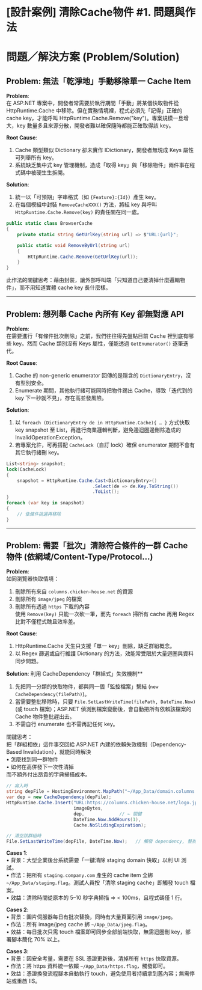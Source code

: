# [設計案例] 清除Cache物件 #1. 問題與作法  

# 問題／解決方案 (Problem/Solution)

## Problem: 無法「乾淨地」手動移除單一 Cache Item

**Problem**:  
在 ASP.NET 專案中，開發者常需要於執行期間「手動」將某個快取物件從 HttpRuntime.Cache 中移除。但在實務情境裡，程式必須先「記得」正確的 cache key，才能呼叫 HttpRuntime.Cache.Remove("key")。專案規模一旦增大，key 數量多且來源分散，開發者難以確保隨時都能正確取得該 key。

**Root Cause**:  
1. Cache 類型類似 Dictionary 卻未實作 IDictionary，開發者無現成 Keys 屬性可列舉所有 key。  
2. 系統缺乏集中式 key 管理機制，造成「取得 key」與「移除物件」兩件事在程式碼中被硬生生拆開。  

**Solution**:  
1. 統一以「可預期」字串格式（如 `{Feature}:{Id}`）產生 key。  
2. 在每個模組中封裝 `RemoveCacheXXX()` 方法，將組 key 與呼叫 `HttpRuntime.Cache.Remove(key)` 的責任關在同一處。  

```csharp
public static class BrowserCache
{
    private static string GetUrlKey(string url) => $"URL:{url}";

    public static void RemoveByUrl(string url)
    {
        HttpRuntime.Cache.Remove(GetUrlKey(url));
    }
}
```
此作法的關鍵思考：藉由封裝，讓外部呼叫端「只知道自己要清掉什麼邏輯物件」，而不用知道實體 cache key 長什麼樣。

---

## Problem: 想列舉 Cache 內所有 Key 卻無對應 API

**Problem**:  
在需要進行「有條件批次刪除」之前，我們往往得先盤點目前 Cache 裡到底有哪些 key。然而 Cache 類別沒有 Keys 屬性，僅能透過 `GetEnumerator()` 逐筆迭代。

**Root Cause**:  
1. Cache 的 non-generic enumerator 回傳的是隱含的 `DictionaryEntry`，沒有型別安全。  
2. Enumerate 期間，其他執行緒可能同時把物件踢出 Cache，導致「迭代到的 key 下一秒就不見」，存在高並發風險。  

**Solution**:  
1. 以 `foreach (DictionaryEntry de in HttpRuntime.Cache){ … }` 方式快取 key snapshot 至 List，再進行商業邏輯判斷，避免邊迴圈邊刪除造成的 InvalidOperationException。  
2. 若專案允許，可再搭配 `CacheLock`（自訂 lock）確保 enumerator 期間不會有其它執行緒刪 key。  

```csharp
List<string> snapshot;
lock(CacheLock)
{
    snapshot = HttpRuntime.Cache.Cast<DictionaryEntry>()
                                .Select(de => de.Key.ToString())
                                .ToList();
}
foreach (var key in snapshot)
{
    // 依條件挑選再移除
}
```

---

## Problem: 需要「批次」清除符合條件的一群 Cache 物件 (依網域/Content-Type/Protocol…)

**Problem**:  
如同瀏覽器快取情境：  
1. 刪除所有來自 `columns.chicken-house.net` 的資源  
2. 刪除所有 `image/jpeg` 的檔案  
3. 刪除所有透過 `https` 下載的內容  
使用 `Remove(key)` 只能一次砍一筆，而先 `foreach` 掃所有 cache 再用 Regex 比對不僅程式醜且效率差。

**Root Cause**:  
1. HttpRuntime.Cache 天生只支援「單一 key」刪除，缺乏群組概念。  
2. 以 Regex 篩選或自行維護 Dictionary 的方法，效能常受限於大量迴圈與資料同步問題。  

**Solution**: 利用 CacheDependency「群組式」失效機制**  
1. 先把同一分類的快取物件，都與同一個「監控檔案」繫結 (`new CacheDependency(filePath)`)。  
2. 當需要整批移除時，只要 `File.SetLastWriteTime(filePath, DateTime.Now)` (或 touch 檔案)；ASP.NET 偵測到檔案變動後，會自動把所有依賴該檔案的 Cache 物件整批趕出去。  
3. 不需自行 enumerate 也不需再記任何 key。  

關鍵思考：  
把「群組相依」這件事交回給 ASP.NET 內建的依賴失效機制（Dependency-Based Invalidation），就能同時解決  
• 怎麼找到同一群物件  
• 如何在高併發下一次性清掉  
而不額外付出昂貴的字典掃描成本。

```csharp
// 寫入時
string depFile = HostingEnvironment.MapPath("~/App_Data/domain.columns.cache.flag");
var dep = new CacheDependency(depFile);
HttpRuntime.Cache.Insert("URL:https://columns.chicken-house.net/logo.jpg",
                         imageBytes,
                         dep,             // ← 關鍵
                         DateTime.Now.AddHours(1),
                         Cache.NoSlidingExpiration);

// 清空該群組時
File.SetLastWriteTime(depFile, DateTime.Now);   // 觸發 dependency, 整批失效
```

**Cases 1**:  
• 背景：大型企業後台系統需要「一鍵清除 staging domain 快取」以利 UI 測試。  
• 作法：把所有 `staging.company.com` 產生的 cache item 全綁 `~/App_Data/staging.flag`。測試人員按「清除 staging cache」即觸發 touch 檔案。  
• 效益：清除時間從原本的 5–10 秒字典掃描 => < 100ms，且程式碼僅 1 行。

**Cases 2**:  
• 背景：圖片伺服器每日有批次替換，同時有大量頁面引用 `image/jpeg`。  
• 作法：所有 image/jpeg cache 綁 `~/App_Data/jpeg.flag`。  
• 效益：每日批次只需 touch 檔案即可同步全部前端快取，無需迴圈刪 key，部署腳本簡化 70% 以上。

**Cases 3**:  
• 背景：因安全考量，需要在 SSL 憑證更新後，清掉所有 `https` 快取資源。  
• 作法：將 https 資料統一依賴 `~/App_Data/https.flag`，觸發即可。  
• 效益：憑證換發流程腳本自動執行 touch，避免使用者持續拿到舊內容；無需停站或重啟 IIS。